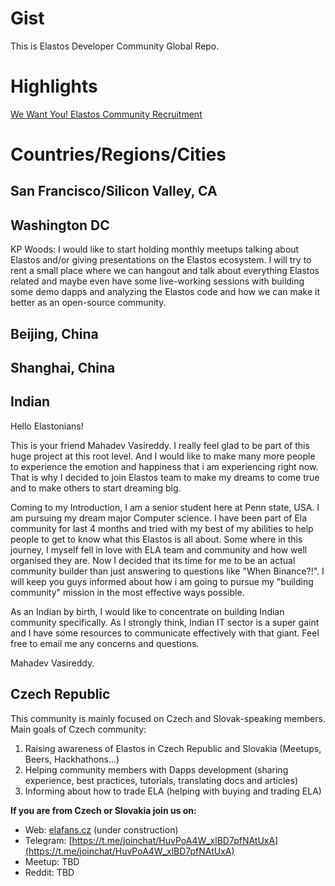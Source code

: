 # Gist
This is Elastos Developer Community Global Repo.
# Highlights
[We Want You! Elastos Community Recruitment](https://medium.com/elastos/we-want-you-elastos-community-recruitment-da0e97694f63)
# Countries/Regions/Cities

## San Francisco/Silicon Valley, CA

## Washington DC
KP Woods: I would like to start holding monthly meetups talking about Elastos and/or giving presentations on the Elastos ecosystem. I will try to rent a small place where we can hangout and talk about everything Elastos related and maybe even have some live-working sessions with building some demo dapps and analyzing the Elastos code and how we can make it better as an open-source community.

## Beijing, China

## Shanghai, China

## Indian

Hello Elastonians!

This is your friend Mahadev Vasireddy. I really feel glad to be part of this huge project at this root level. And I would like to make many more people to experience the emotion and happiness that i am experiencing right now.
That is why I decided to join Elastos team to make my dreams to come true and to make others to start dreaming big.
 
Coming to my Introduction, I am a senior student here at Penn state, USA. I am pursuing my dream major Computer science.
I have been part of Ela community for last 4 months and tried with my best of my abilities to help people to get to know what this Elastos is all about. Some where in this journey, I myself fell in love with ELA team and community and how well organised they are. Now I decided that its time for me to be an actual community builder than just answering to questions like "When Binance?!". I will keep you guys informed about how i am going to pursue my "building community" mission in the most effective ways possible.

As an Indian by birth, I would like to concentrate on building Indian community specifically. As I strongly think, Indian IT sector is a super gaint and I have some resources to communicate effectively with that giant. Feel free to email me any concerns and questions.

Mahadev Vasireddy.

## Czech Republic 

This community is mainly focused on Czech and Slovak-speaking members. Main goals of Czech community:

1. Raising awareness of Elastos in Czech Republic and Slovakia (Meetups, Beers, Hackhathons...)
2. Helping community members with Dapps development (sharing experience, best practices, tutorials, translating docs and articles)
3. Informing about how to trade ELA (helping with buying and trading ELA)

**If you are from Czech or Slovakia join us on:**

* Web: [elafans.cz](http://www.elafans.cz) (under construction)
* Telegram: [https://t.me/joinchat/HuvPoA4W_xlBD7pfNAtUxA](https://t.me/joinchat/HuvPoA4W_xlBD7pfNAtUxA)
* Meetup: TBD
* Reddit: TBD

